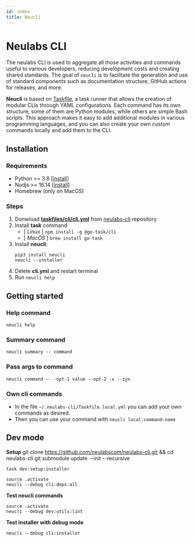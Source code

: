 ```yaml
---
id: index
title: Neucli
---
```


# Neulabs CLI

The neulabs CLI is used to aggregate all those activities and commands useful to various developers, reducing development costs and creating shared standards.
The goal of `neucli` is to facilitate the generation and use of standard components such as documentation structure, GitHub actions for releases, and more.

**Neucli** is based on [Taskfile](https://taskfile.dev/), a task runner that allows the creation of modular CLIs through YAML configurations. Each command has its own structure, some of them are Python modules, while others are simple Bash scripts. This approach makes it easy to add additional modules in various programming languages, and you can also create your own custom commands locally and add them to the CLI.

## Installation

### Requirements
- Python >= 3.8 \[[install](https://www.python.org/downloads/)\]
- Nodjs >= 16.14 \[[install](https://github.com/nvm-sh/nvm)\]
- Homebrew (only on MacOS)

### Steps

1. Donwload **[taskfiles/cli/cli.yml](https://github.com/neulabscom/neulabs-cli/raw/main/taskfiles/cli/cli.yml)** from [neulabs-cli](https://github.com/neulabscom/neulabs-cli) repository
2. Install **task** command
   - [ *Linux* ] `npm install -g @go-task/cli`
   - [ *MacOS* ] `brew install go-task`
3. Install **neucli**:
    ```
    pip3 install neucli
    neucli --installer
    ```
4. Delete **cli.yml** and restart terminal
5. Run `neucli help`

## Getting started

### Help command

```
neucli help
```

### Summary command

```
neucli summary -- command
```

### Pass args to command

```
neucli command -- -opt-1 value --opt-2 -x --zyx
```

### Own cli commands

- In the file `~/.neulabs-cli/Taskfile.local.yml` you can add your own commands as desired.
- Then you can use your command with `neucli local:command-name`

## Dev mode

**Setup**
    git clone https://github.com/neulabscom/neulabs-cli.git && cd neulabs-cli
    git submodule update --init --recursive

    task dev:setup:installer

    source .activate
    neucli --debug cli:deps:all

**Test neucli commands**

    source .activate
    neucli --debug dev:utils:lint

**Test installer with debug mode**

    neucli --debug cli:installer
